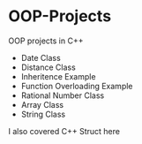 # OOP-Projects
OOP projects in C++

- Date Class
- Distance Class
- Inheritence Example
- Function Overloading Example
- Rational Number Class
- Array Class
- String Class

I also covered C++ Struct here
